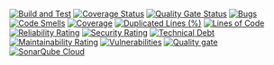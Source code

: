 [![Build and Test](https://github.com/VezzoLayer/ATTSW-Project/actions/workflows/maven.yml/badge.svg)](https://github.com/VezzoLayer/ATTSW-Project/actions/workflows/maven.yml)
[![Coverage Status](https://coveralls.io/repos/github/VezzoLayer/ATTSW-Project/badge.svg?branch=main)](https://coveralls.io/github/VezzoLayer/ATTSW-Project?branch=main)
[![Quality Gate Status](https://sonarcloud.io/api/project_badges/measure?project=VezzoLayer_ATTSW-Project&metric=alert_status)](https://sonarcloud.io/summary/new_code?id=VezzoLayer_ATTSW-Project)
[![Bugs](https://sonarcloud.io/api/project_badges/measure?project=VezzoLayer_ATTSW-Project&metric=bugs)](https://sonarcloud.io/summary/new_code?id=VezzoLayer_ATTSW-Project)
[![Code Smells](https://sonarcloud.io/api/project_badges/measure?project=VezzoLayer_ATTSW-Project&metric=code_smells)](https://sonarcloud.io/summary/new_code?id=VezzoLayer_ATTSW-Project)
[![Coverage](https://sonarcloud.io/api/project_badges/measure?project=VezzoLayer_ATTSW-Project&metric=coverage)](https://sonarcloud.io/summary/new_code?id=VezzoLayer_ATTSW-Project)
[![Duplicated Lines (%)](https://sonarcloud.io/api/project_badges/measure?project=VezzoLayer_ATTSW-Project&metric=duplicated_lines_density)](https://sonarcloud.io/summary/new_code?id=VezzoLayer_ATTSW-Project)
[![Lines of Code](https://sonarcloud.io/api/project_badges/measure?project=VezzoLayer_ATTSW-Project&metric=ncloc)](https://sonarcloud.io/summary/new_code?id=VezzoLayer_ATTSW-Project)
[![Reliability Rating](https://sonarcloud.io/api/project_badges/measure?project=VezzoLayer_ATTSW-Project&metric=reliability_rating)](https://sonarcloud.io/summary/new_code?id=VezzoLayer_ATTSW-Project)
[![Security Rating](https://sonarcloud.io/api/project_badges/measure?project=VezzoLayer_ATTSW-Project&metric=security_rating)](https://sonarcloud.io/summary/new_code?id=VezzoLayer_ATTSW-Project)
[![Technical Debt](https://sonarcloud.io/api/project_badges/measure?project=VezzoLayer_ATTSW-Project&metric=sqale_index)](https://sonarcloud.io/summary/new_code?id=VezzoLayer_ATTSW-Project)
[![Maintainability Rating](https://sonarcloud.io/api/project_badges/measure?project=VezzoLayer_ATTSW-Project&metric=sqale_rating)](https://sonarcloud.io/summary/new_code?id=VezzoLayer_ATTSW-Project)
[![Vulnerabilities](https://sonarcloud.io/api/project_badges/measure?project=VezzoLayer_ATTSW-Project&metric=vulnerabilities)](https://sonarcloud.io/summary/new_code?id=VezzoLayer_ATTSW-Project)
[![Quality gate](https://sonarcloud.io/api/project_badges/quality_gate?project=VezzoLayer_ATTSW-Project)](https://sonarcloud.io/summary/new_code?id=VezzoLayer_ATTSW-Project)
[![SonarQube Cloud](https://sonarcloud.io/images/project_badges/sonarcloud-dark.svg)](https://sonarcloud.io/summary/new_code?id=VezzoLayer_ATTSW-Project)
